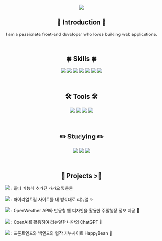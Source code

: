 <p align="center">
  <img src="https://capsule-render.vercel.app/api?type=waving&color=BAA4FF&height=200&section=header&text=Hello,%20I'm%20LeeYerim&fontSize=70" />
</p>

<h2 align="center">🙌 Introduction 🙌</h2>
<p align="center">I am a passionate front-end developer who loves building web applications.</p>

<br>

<h2 align="center">🍀 Skills 🍀</h2>
<p align="center">
  <img src="https://img.shields.io/badge/HTML-E34F26?logo=html5&logoColor=white&style=flat-square" />
  <img src="https://img.shields.io/badge/CSS-1572B6?logo=css3&logoColor=white&style=flat-square" />
  <img src="https://img.shields.io/badge/SCSS-CC6699?logo=sass&logoColor=white&style=flat-square" />
  <img src="https://img.shields.io/badge/Java-007396?logo=java&logoColor=white&style=flat-square" />
  <img src="https://img.shields.io/badge/JavaScript-F7DF1E?logo=javascript&logoColor=black&style=flat-square" />
  <img src="https://img.shields.io/badge/MySQL-4479A1?logo=mysql&logoColor=white&style=flat-square" />
  <img src="https://img.shields.io/badge/JSP-007396?logo=java&logoColor=white&style=flat-square" />
</p>

<br>

<h2 align="center">🛠️ Tools 🛠️</h2>
<p align="center">
  <img src="https://img.shields.io/badge/Eclipse-2C2255?logo=eclipse&logoColor=white&style=flat-square" />
  <img src="https://img.shields.io/badge/Visual%20Studio%20Code-007ACC?logo=visual-studio-code&logoColor=white&style=flat-square" />
  <img src="https://img.shields.io/badge/Tomcat-F8DC75?logo=apache-tomcat&logoColor=black&style=flat-square" />
  <img src="https://img.shields.io/badge/GitHub-181717?logo=github&logoColor=white&style=flat-square" />
</p>

<br>

<h2 align="center">✏️ Studying ✏️</h2>
<p align="center">
  <img src="https://img.shields.io/badge/React-61DAFB?logo=react&logoColor=white&style=flat-square" />
  <img src="https://img.shields.io/badge/Vue.js-4FC08D?logo=vue.js&logoColor=white&style=flat-square" />
  <img src="https://img.shields.io/badge/Spring-6DB33F?logo=spring&logoColor=white&style=flat-square" />
</p>

<br>

<h2 align="center">💪 Projects >💪</h2>
<p>
<img src="https://img.shields.io/badge/mykakao-FFCD00?style=flat-square&logo=kakao" /> : 폴더 기능이 추가된 카카오톡 클론 <br><br>
  <img src="https://img.shields.io/badge/My%20Real%20Trip-764ABC?style=flat-square&logo=airplane" /> : 마이리얼트립 사이트를 내 방식대로 리뉴얼 ✨ <br><br>
  <img src="https://img.shields.io/badge/public%20API-2E8B57?style=flat-square&logo=cloud" /> : OpenWeather API와 반응형 웹 디자인을 활용한 주말농장 정보 제공 🌱 <br><br>
  <img src="https://img.shields.io/badge/chat%20GPT-00AEEF?style=flat-square&logo=openai" /> : OpenAI를 활용하여 리뉴얼한 나만의 ChatGPT 💙 <br><br>
  <img src="https://img.shields.io/badge/HappyBean-7BB661?style=flat-square&logo=leaf" /> : 프론트엔드와 백엔드의 협작 기부사이트 HappyBean 🌿
</p>

<br>



